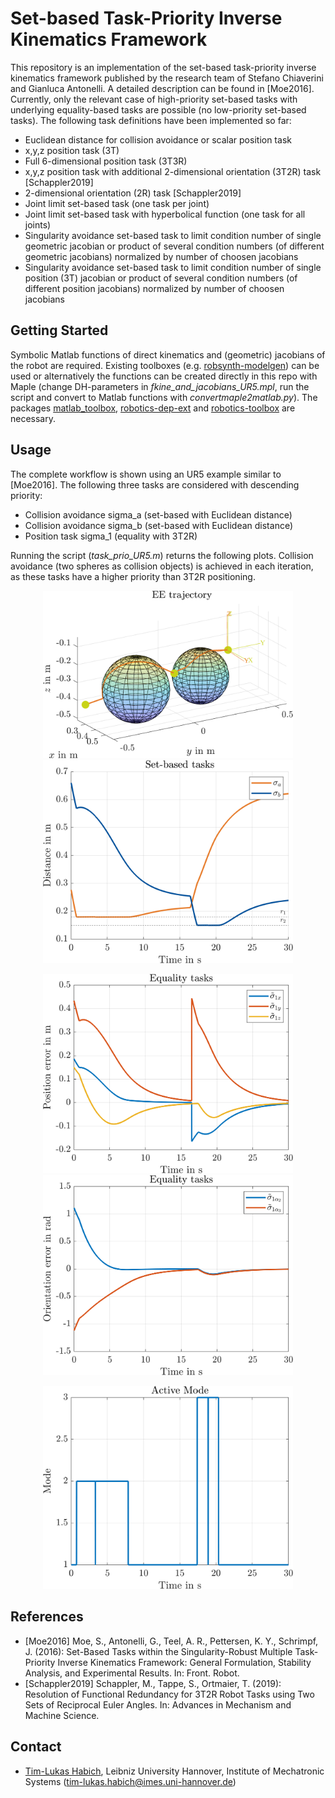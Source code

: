# Set-based Task-Priority Inverse Kinematics Framework

This repository is an implementation of the set-based task-priority inverse kinematics framework published by the research team of Stefano Chiaverini and Gianluca Antonelli. A detailed description can be found in [Moe2016]. Currently, only the relevant case of high-priority set-based tasks with underlying equality-based tasks are possible (no low-priority set-based tasks). The following task definitions have been implemented so far:
- Euclidean distance for collision avoidance or scalar position task
- x,y,z position task (3T)
- Full 6-dimensional position task (3T3R)
- x,y,z position task with additional 2-dimensional orientation (3T2R) task [Schappler2019]
- 2-dimensional orientation (2R) task [Schappler2019]
- Joint limit set-based task (one task per joint)
- Joint limit set-based task with hyperbolical function (one task for all joints)
- Singularity avoidance set-based task to limit condition number of single geometric jacobian or product of several condition numbers (of different geometric jacobians) normalized by number of choosen jacobians
- Singularity avoidance set-based task to limit condition number of single position (3T) jacobian or product of several condition numbers (of different position jacobians) normalized by number of choosen jacobians

## Getting Started
Symbolic Matlab functions of direct kinematics and (geometric) jacobians of the robot are required. Existing toolboxes (e.g. [robsynth-modelgen](https://github.com/SchapplM/robsynth-modelgen)) can be used or alternatively the functions can be created directly in this repo with Maple (change DH-parameters in _fkine_and_jacobians_UR5.mpl_, run the script and convert to Matlab functions with _convertmaple2matlab.py_). The packages [matlab_toolbox](https://github.com/SchapplM/matlab_toolbox), [robotics-dep-ext](https://github.com/SchapplM/robotics-dep-ext) and [robotics-toolbox](https://github.com/SchapplM/robotics-toolbox) are necessary.

## Usage
The complete workflow is shown using an UR5 example similar to [Moe2016]. The following three tasks are considered with descending priority:
- Collision avoidance sigma_a (set-based with Euclidean distance)
- Collision avoidance sigma_b (set-based with Euclidean distance)
- Position task sigma_1 (equality with 3T2R)

Running the script (_task_prio_UR5.m_) returns the following plots. Collision avoidance (two spheres as collision objects) is achieved in each iteration, as these tasks have a higher priority than 3T2R positioning.
<p align="center">
    <img src="UR5_example/plots/ee_trajectory.png" width="400"/>
  </a>
    <img src="UR5_example/plots/set_based.png" width="400"/>
  </a>
</p>
<p align="center">
    <img src="UR5_example/plots/position_error.png" width="400"/>
  </a>
    <img src="UR5_example/plots/orientation_error.png" width="400"/>
  </a>
</p>
<p align="center">
</a>
  <img src="UR5_example/plots/mode_history.png" width="400"/>
</a>
</p>

## References
* [Moe2016] Moe, S., Antonelli, G., Teel, A. R., Pettersen, K. Y., Schrimpf, J. (2016): Set-Based Tasks within the Singularity-Robust Multiple Task-Priority Inverse Kinematics Framework: General Formulation, Stability Analysis, and Experimental Results. In: Front. Robot.
* [Schappler2019] Schappler, M., Tappe, S., Ortmaier, T. (2019): Resolution of Functional Redundancy for 3T2R Robot Tasks using Two Sets of Reciprocal Euler Angles. In: Advances in Mechanism and Machine Science.

## Contact
* [Tim-Lukas Habich](https://www.imes.uni-hannover.de/de/institut/team/m-sc-tim-lukas-habich/), Leibniz University Hannover, Institute of Mechatronic Systems (tim-lukas.habich@imes.uni-hannover.de)
